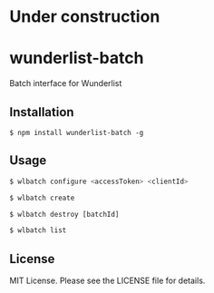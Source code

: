 # Under construction

# wunderlist-batch
Batch interface for Wunderlist

## Installation

```shell
$ npm install wunderlist-batch -g
```

## Usage

```js
$ wlbatch configure <accessToken> <clientId>

$ wlbatch create 

$ wlbatch destroy [batchId]

$ wlbatch list
```

## License

MIT License. Please see the LICENSE file for details.